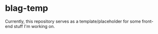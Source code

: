 # blag-temp
Currently, this repository serves as a template/placeholder for some front-end stuff I'm working on.
